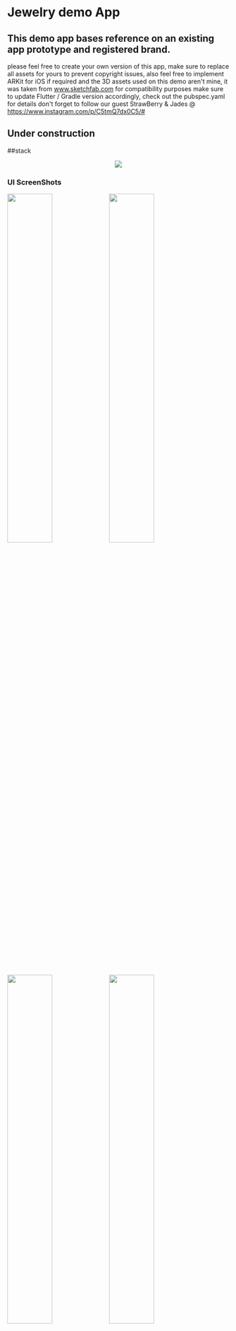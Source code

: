 # Jewelry demo App
## This demo app bases reference on an existing app prototype and registered brand. 
please feel free to create your own version of this app, make sure to replace all assets for yours to prevent copyright issues,
also feel free to implement ARKit for iOS if required and the 3D assets used on this demo aren't mine, it was taken from www.sketchfab.com
for compatibility purposes make sure to update Flutter / Gradle version accordingly, check out the pubspec.yaml for details
don't forget to follow our guest StrawBerry & Jades @ https://www.instagram.com/p/C5tmQ7dx0C5/#
## Under construction

##stack 
<p align='center'>
  <a href='https://skillicons.dev'>
    <img src='https://skillicons.dev/icons?i=dart,flutter,firebase,gradle,ai,blender' />
  </a>
</p> 

### UI ScreenShots

<p>
  <img src='https://github.com/user-attachments/assets/3d8c310c-85ad-4ce5-9649-3d5bed3abc57' width=45% />
  <img src='https://github.com/user-attachments/assets/2d07cf02-65f5-41ab-9e48-39e73b7f6fee' width=45% />
</p>
  <p>
  <img src='https://github.com/user-attachments/assets/eaadc104-3cdc-48c0-bd61-4be51016a6bc' width=45% />
  <img src='https://github.com/user-attachments/assets/8194ba04-607b-4974-9434-d6d881fb162b' width=45% />
  </p>
  <p>
      <img src='https://github.com/user-attachments/assets/efed630d-0043-47b4-a5c4-4209367b2a6b' width=45% />
  <img src='https://github.com/user-attachments/assets/0421f469-f868-4cb3-b1f0-476d4de95ab6' width=45% />
  </p>
<video src='https://github.com/user-attachments/assets/341cafa8-15bb-4d63-bb11-b39e07bdaea0' />

